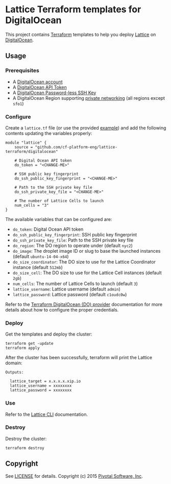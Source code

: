 # Lattice Terraform templates for DigitalOcean

This project contains [Terraform](https://www.terraform.io/) templates to help you deploy
[Lattice](https://github.com/pivotal-cf-experimental/lattice) on
[DigitalOcean](https://www.digitalocean.com).

## Usage

### Prerequisites

* A [DigitalOcean account](https://www.digitalocean.com)
* A [DigitalOcean API Token](https://www.digitalocean.com/community/tutorials/how-to-use-the-digitalocean-api-v2#how-to-generate-a-personal-access-token)
* A [DigitalOcean Password-less SSH Key](https://www.digitalocean.com/community/tutorials/how-to-use-ssh-keys-with-digitalocean-droplets)
* A DigitalOcean Region supporting [private networking](https://www.digitalocean.com/company/blog/introducing-private-networking/) (all regions except `sfo1`)

### Configure

Create a `lattice.tf` file (or use the provided [example](https://github.com/cf-platform-eng/lattice-terraform/blob/master/digitalocean/lattice.tf.example)) and add the following contents updating the variables properly:

```
module "lattice" {
    source = "github.com/cf-platform-eng/lattice-terraform/digitalocean"

    # Digital Ocean API token
    do_token = "<CHANGE-ME>"

    # SSH public key fingerprint
    do_ssh_public_key_fingerprint = "<CHANGE-ME>"

    # Path to the SSH private key file
    do_ssh_private_key_file = "<CHANGE-ME>"

    # The number of Lattice Cells to launch
    num_cells = "3"
}
```

The available variables that can be configured are:

* `do_token`: Digital Ocean API token
* `do_ssh_public_key_fingerprint`: SSH public key fingerprint
* `do_ssh_private_key_file`: Path to the SSH private key file
* `do_region`: The DO region to operate under (default `nyc2`)
* `do_image`: The droplet image ID or slug to base the launched instances (default `ubuntu-14-04-x64`)
* `do_size_coordinator`: The DO size to use for the Lattice Coordinator instance (default `512mb`)
* `do_size_cell`: The DO size to use for the Lattice Cell instances (default `2gb`)
* `num_cells`: The number of Lattice Cells to launch (default `3`)
* `lattice_username`: Lattice username (default `admin`)
* `lattice_password`: Lattice password (default `c1oudc0w`)

Refer to the [Terraform DigitalOcean (DO) provider](https://www.terraform.io/docs/providers/do/index.html)
documentation for more details about how to configure the proper credentials.

### Deploy

Get the templates and deploy the cluster:

```
terraform get -update
terraform apply
```

After the cluster has been successfully, terraform will print the Lattice domain:

```
Outputs:

  lattice_target = x.x.x.x.xip.io
  lattice_username = xxxxxxxx
  lattice_password = xxxxxxxx
```

### Use

Refer to the [Lattice CLI](https://github.com/pivotal-cf-experimental/lattice-cli#lattice-cli) documentation.

### Destroy

Destroy the cluster:

```
terraform destroy
```

## Copyright

See [LICENSE](https://github.com/cf-platform-eng/lattice-terraform/blob/master/LICENSE) for details.
Copyright (c) 2015 [Pivotal Software, Inc](http://www.pivotal.io/).

